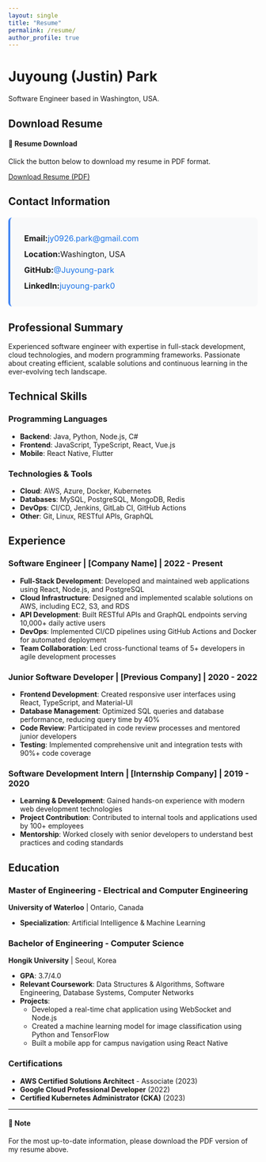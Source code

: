 ```yaml
---
layout: single
title: "Resume"
permalink: /resume/
author_profile: true
---
```


# Juyoung (Justin) Park

Software Engineer based in Washington, USA.

## Download Resume

<div class="notice--info">
  <h4>📄 Resume Download</h4>
  <p>Click the button below to download my resume in PDF format.</p>
  <a href="/assets/files/Juyoung(Justin)Park CV_2025_US.pdf" class="btn btn--primary" download>
    <i class="fas fa-download"></i> Download Resume (PDF)
  </a>
</div>

## Contact Information

<div class="contact-info">
  <div class="contact-item">
    <i class="fas fa-envelope" style="color: #ea4335; margin-right: 8px;"></i>
    <strong>Email:</strong> 
    <a href="mailto:jy0926.park@gmail.com" style="color: #1a73e8; text-decoration: none;">
      jy0926.park@gmail.com
    </a>
  </div>
  
  <div class="contact-item">
    <i class="fas fa-map-marker-alt" style="color: #34a853; margin-right: 8px;"></i>
    <strong>Location:</strong> Washington, USA
  </div>
  
  <div class="contact-item">
    <i class="fab fa-github" style="color: #333; margin-right: 8px;"></i>
    <strong>GitHub:</strong> 
    <a href="https://github.com/Juyoung-park" target="_blank" style="color: #1a73e8; text-decoration: none;">
      @Juyoung-park
    </a>
  </div>
  
  <div class="contact-item">
    <i class="fab fa-linkedin" style="color: #0077b5; margin-right: 8px;"></i>
    <strong>LinkedIn:</strong> 
    <a href="https://www.linkedin.com/in/juyoung-park0/" target="_blank" style="color: #1a73e8; text-decoration: none;">
      juyoung-park0
    </a>
  </div>
</div>

<style>
.contact-info {
  background: #f8f9fa;
  padding: 20px;
  border-radius: 8px;
  border-left: 4px solid #4285f4;
  margin: 20px 0;
}

.contact-item {
  margin: 12px 0;
  display: flex;
  align-items: center;
  font-size: 16px;
}

.contact-item a:hover {
  text-decoration: underline !important;
}
</style>

## Professional Summary

Experienced software engineer with expertise in full-stack development, cloud technologies, and modern programming frameworks. Passionate about creating efficient, scalable solutions and continuous learning in the ever-evolving tech landscape.

## Technical Skills

### Programming Languages
- **Backend**: Java, Python, Node.js, C#
- **Frontend**: JavaScript, TypeScript, React, Vue.js
- **Mobile**: React Native, Flutter

### Technologies & Tools
- **Cloud**: AWS, Azure, Docker, Kubernetes
- **Databases**: MySQL, PostgreSQL, MongoDB, Redis
- **DevOps**: CI/CD, Jenkins, GitLab CI, GitHub Actions
- **Other**: Git, Linux, RESTful APIs, GraphQL

## Experience

### Software Engineer | [Company Name] | 2022 - Present
- **Full-Stack Development**: Developed and maintained web applications using React, Node.js, and PostgreSQL
- **Cloud Infrastructure**: Designed and implemented scalable solutions on AWS, including EC2, S3, and RDS
- **API Development**: Built RESTful APIs and GraphQL endpoints serving 10,000+ daily active users
- **DevOps**: Implemented CI/CD pipelines using GitHub Actions and Docker for automated deployment
- **Team Collaboration**: Led cross-functional teams of 5+ developers in agile development processes

### Junior Software Developer | [Previous Company] | 2020 - 2022
- **Frontend Development**: Created responsive user interfaces using React, TypeScript, and Material-UI
- **Database Management**: Optimized SQL queries and database performance, reducing query time by 40%
- **Code Review**: Participated in code review processes and mentored junior developers
- **Testing**: Implemented comprehensive unit and integration tests with 90%+ code coverage

### Software Development Intern | [Internship Company] | 2019 - 2020
- **Learning & Development**: Gained hands-on experience with modern web development technologies
- **Project Contribution**: Contributed to internal tools and applications used by 100+ employees
- **Mentorship**: Worked closely with senior developers to understand best practices and coding standards

## Education

### Master of Engineering - Electrical and Computer Engineering
**University of Waterloo** | Ontario, Canada
- **Specialization**: Artificial Intelligence & Machine Learning

### Bachelor of Engineering - Computer Science
**Hongik University** | Seoul, Korea
- **GPA**: 3.7/4.0
- **Relevant Coursework**: Data Structures & Algorithms, Software Engineering, Database Systems, Computer Networks
- **Projects**: 
  - Developed a real-time chat application using WebSocket and Node.js
  - Created a machine learning model for image classification using Python and TensorFlow
  - Built a mobile app for campus navigation using React Native

### Certifications
- **AWS Certified Solutions Architect** - Associate (2023)
- **Google Cloud Professional Developer** (2022)
- **Certified Kubernetes Administrator (CKA)** (2023)

---

<div class="notice--warning">
  <h4>📝 Note</h4>
  <p>For the most up-to-date information, please download the PDF version of my resume above.</p>
</div>
